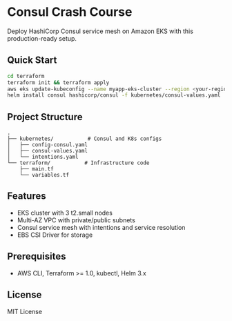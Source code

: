 # Consul Crash Course

Deploy HashiCorp Consul service mesh on Amazon EKS with this production-ready setup.

## Quick Start

```bash
cd terraform
terraform init && terraform apply
aws eks update-kubeconfig --name myapp-eks-cluster --region <your-region>
helm install consul hashicorp/consul -f kubernetes/consul-values.yaml
```

## Project Structure

```
.
├── kubernetes/           # Consul and K8s configs
│   ├── config-consul.yaml
│   ├── consul-values.yaml
│   └── intentions.yaml
└── terraform/           # Infrastructure code
    ├── main.tf
    └── variables.tf
```

## Features

- EKS cluster with 3 t2.small nodes
- Multi-AZ VPC with private/public subnets
- Consul service mesh with intentions and service resolution
- EBS CSI Driver for storage

## Prerequisites

- AWS CLI, Terraform >= 1.0, kubectl, Helm 3.x

## License

MIT License
